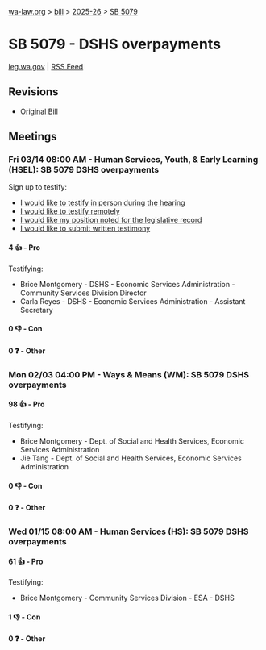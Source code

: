 [wa-law.org](/) > [bill](/bill/) > [2025-26](/bill/2025-26/) > [SB 5079](/bill/2025-26/sb/5079/)

# SB 5079 - DSHS overpayments
[leg.wa.gov](https://app.leg.wa.gov/billsummary?BillNumber=5079&Year=2025&Initiative=false) | [RSS Feed](./rss.xml)

## Revisions
* [Original Bill](1/)

## Meetings
### Fri 03/14 08:00 AM - Human Services, Youth, & Early Learning (HSEL): SB 5079 DSHS overpayments
Sign up to testify:
* [I would like to testify in person during the hearing](https://app.leg.wa.gov/csi/Testifier/Add?chamber=House&mId=32997&aId=165535&caId=26358&tId=1)
* [I would like to testify remotely](https://app.leg.wa.gov/csi/Testifier/Add?chamber=House&mId=32997&aId=165535&caId=26358&tId=2)
* [I would like my position noted for the legislative record](https://app.leg.wa.gov/csi/Testifier/Add?chamber=House&mId=32997&aId=165535&caId=26358&tId=3)
* [I would like to submit written testimony](https://app.leg.wa.gov/csi/Testifier/Add?chamber=House&mId=32997&aId=165535&caId=26358&tId=4)

#### 4 👍 - Pro
Testifying:
* Brice Montgomery - DSHS - Economic Services Administration - Community Services Division Director
* Carla Reyes - DSHS - Economic Services Administration - Assistant Secretary

#### 0 👎 - Con

#### 0 ❓ - Other

### Mon 02/03 04:00 PM - Ways & Means (WM): SB 5079 DSHS overpayments
#### 98 👍 - Pro
Testifying:
* Brice Montgomery - Dept. of Social and Health Services, Economic Services Administration
* Jie Tang - Dept. of Social and Health Services, Economic Services Administration

#### 0 👎 - Con

#### 0 ❓ - Other

### Wed 01/15 08:00 AM - Human Services (HS): SB 5079 DSHS overpayments
#### 61 👍 - Pro
Testifying:
* Brice Montgomery - Community Services Division - ESA - DSHS

#### 1 👎 - Con

#### 0 ❓ - Other
